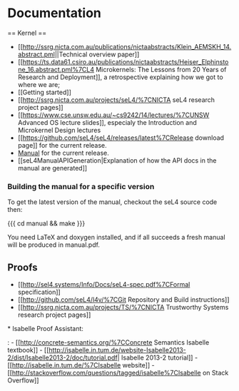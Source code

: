 # Documentation
 == Kernel ==

  -   \[\[<http://ssrg.nicta.com.au/publications/nictaabstracts/Klein_AEMSKH_14.abstract.pml>||Technical
      overview paper\]\]
  -   \[\[<https://ts.data61.csiro.au/publications/nictaabstracts/Heiser_Elphinstone_16.abstract.pml%7CL4>
      Microkernels: The Lessons from 20 Years of Research and
      Deployment\]\], a retrospective explaining how we got to where we
      are;
  -   \[\[Getting started\]\]
  -   \[\[<http://ssrg.nicta.com.au/projects/seL4/%7CNICTA> seL4
      research project pages\]\]
  -   \[\[<https://www.cse.unsw.edu.au/~cs9242/14/lectures/%7CUNSW>
      Advanced OS lecture slides\]\], especialy the Introduction and
      Microkernel Design lectures
  -   \[\[<https://github.com/seL4/seL4/releases/latest%7CRelease>
      download page\]\] for the current release.
  -   [Manual](http://sel4.systems/Info/Docs/seL4-manual-latest.pdf)
      for the current release.
  -   \[\[seL4ManualAPIGeneration|Explanation of how the API docs in the
      manual are generated\]\]

### Building the manual for a specific version


To get the latest version of the manual, checkout the seL4 source code
then:

{{{ cd manual && make }}}

You need LaTeX and doxygen installed, and if all succeeds a fresh manual
will be produced in manual.pdf.

## Proofs


  -   \[\[<http://sel4.systems/Info/Docs/seL4-spec.pdf%7CFormal>
      specification\]\]
  -   \[\[<http://github.com/seL4/l4v/%7CGit> Repository and Build
      instructions\]\]
  -   \[\[<http://ssrg.nicta.com.au/projects/TS/%7CNICTA> Trustworthy
      Systems research project pages\]\]
 
  \* Isabelle Proof Assistant:
 
  :   -   \[\[<http://concrete-semantics.org/%7CConcrete> Semantics
          Isabelle textbook\]\]
      -   \[\[<http://isabelle.in.tum.de/website-Isabelle2013-2/dist/Isabelle2013-2/doc/tutorial.pdf>|
          Isabelle 2013-2 tutorial\]\]
      -   \[\[<http://isabelle.in.tum.de/%7CIsabelle> website\]\]
      -   \[\[<http://stackoverflow.com/questions/tagged/isabelle%7CIsabelle>
          on Stack Overflow\]\]
 

